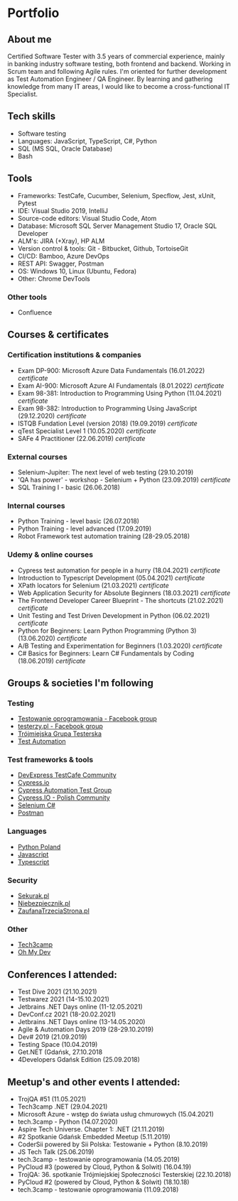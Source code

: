 # Portfolio

## About me
Certified Software Tester with 3.5 years of commercial experience, mainly in banking industry software testing, both frontend and backend. Working in Scrum team and following Agile rules. I'm oriented for further development as Test Automation Engineer / QA Engineer. By learning and gathering knowledge from many IT areas, I would like to become a cross-functional IT Specialist.

## Tech skills
* Software testing
* Languages: JavaScript, TypeScript, C#, Python
* SQL (MS SQL, Oracle Database)
* Bash

## Tools
* Frameworks: TestCafe, Cucumber, Selenium, Specflow, Jest, xUnit, Pytest
* IDE: Visual Studio 2019, IntelliJ
* Source-code editors: Visual Studio Code, Atom
* Database: Microsoft SQL Server Management Studio 17, Oracle SQL Developer
* ALM's: JIRA (+Xray), HP ALM
* Version control & tools: Git - Bitbucket, Github, TortoiseGit
* CI/CD: Bamboo, Azure DevOps
* REST API: Swagger, Postman
* OS: Windows 10, Linux (Ubuntu, Fedora)
* Other: Chrome DevTools

### Other tools
* Confluence

## Courses & certificates
### Certification institutions & companies
* Exam DP-900: Microsoft Azure Data Fundamentals (16.01.2022) _certificate_
* Exam AI-900: Microsoft Azure AI Fundamentals (8.01.2022) _certificate_
* Exam 98-381: Introduction to Programming Using Python (11.04.2021) _certificate_
* Exam 98-382: Introduction to Programming Using JavaScript (29.12.2020) _certificate_
* ISTQB Fundation Level (version 2018) (19.09.2019) _certificate_
* qTest Specialist Level 1 (10.05.2020) _certificate_
* SAFe 4 Practitioner (22.06.2019) _certificate_

### External courses
* Selenium-Jupiter: The next level of web testing (29.10.2019)
* 'QA has power' - workshop - Selenium + Python (23.09.2019) _certificate_
* SQL Training I - basic (26.06.2018)

### Internal courses
* Python Training - level basic (26.07.2018)
* Python Training - level advanced (17.09.2019)
* Robot Framework test automation training (28-29.05.2018)

### Udemy & online courses
* Cypress test automation for people in a hurry (18.04.2021) _certificate_
* Introduction to Typescript Development (05.04.2021) _certificate_
* XPath locators for Selenium (21.03.2021) _certificate_
* Web Application Security for Absolute Beginners (18.03.2021) _certificate_
* The Frontend Developer Career Blueprint - The shortcuts (21.02.2021) _certificate_
* Unit Testing and Test Driven Development in Python (06.02.2021) _certificate_
* Python for Beginners: Learn Python Programming (Python 3) (13.06.2020) _certificate_
* A/B Testing and Experimentation for Beginners (1.03.2020) _certificate_
* C# Basics for Beginners: Learn C# Fundamentals by Coding (18.06.2019) _certificate_

## Groups & societies I'm following
### Testing
* [Testowanie oprogramowania - Facebook group](https://www.facebook.com/groups/TestowanieOprogramowania/)
* [testerzy.pl -  Facebook group](https://www.facebook.com/testerzy/)
* [Trójmiejska Grupa Testerska](https://www.facebook.com/groups/1499629203641993)
* [Test Automation](https://www.linkedin.com/groups/86204/)

### Test frameworks & tools
* [DevExpress TestCafe Community](https://www.linkedin.com/groups/13862207/)
* [Cypress.io](https://www.linkedin.com/company/cypress.io/)
* [Cypress Automation Test Group](https://www.linkedin.com/groups/12276472/)
* [Cypress.IO - Polish Community](https://www.facebook.com/groups/735338747183458/)
* [Selenium C#](https://www.linkedin.com/groups/4616137/)
* [Postman](https://www.linkedin.com/company/postman-platform/)

### Languages
* [Python Poland](https://www.facebook.com/groups/pythonpl/)
* [Javascript](https://www.linkedin.com/groups/121615/)
* [Typescript](https://www.linkedin.com/groups/4671277/)

### Security
* [Sekurak.pl](https://sekurak.pl/)
* [Niebezpiecznik.pl](https://niebezpiecznik.pl/)
* [ZaufanaTrzeciaStrona.pl](https://www.linkedin.com/company/zaufanatrzeciastrona.pl/)

### Other
* [Tech3camp](https://www.linkedin.com/company/3camp/)
* [Oh My Dev](https://ohmydev.pl/)

## Conferences I attended:
* Test Dive 2021 (21.10.2021)
* Testwarez 2021 (14-15.10.2021)
* Jetbrains .NET Days online (11-12.05.2021)
* DevConf.cz 2021 (18-20.02.2021)
* Jetbrains .NET Days online (13-14.05.2020)
* Agile & Automation Days 2019 (28-29.10.2019)
* Dev# 2019 (21.09.2019)
* Testing Space (10.04.2019)
* Get.NET (Gdańsk, 27.10.2018
* 4Developers Gdańsk Edition (25.09.2018)

## Meetup's and other events I attended:
* TrojQA #51 (11.05.2021)
* Tech3camp .NET (29.04.2021)
* Microsoft Azure - wstęp do świata usług chmurowych (15.04.2021)
* tech.3camp - Python (14.07.2020)
* Aspire Tech Universe. Chapter 1: .NET (21.11.2019)
* #2 Spotkanie Gdańsk Embedded Meetup (5.11.2019)
* CoderSii powered by Sii Polska: Testowanie + Python (8.10.2019)
* JS Tech Talk (25.06.2019)
* tech.3camp - testowanie oprogramowania (14.05.2019)
* PyCloud #3 (powered by Cloud, Python & Solwit) (16.04.19)
* TrojQA: 36. spotkanie Trójmiejskiej Społeczności Testerskiej (22.10.2018)
* PyCloud #2 (powered by Cloud, Python & Solwit) (18.10.18)
* tech.3camp - testowanie oprogramowania (11.09.2018)
